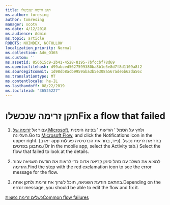 ```yaml
---
title: תקן זרימה שנכשלו
ms.author: toresing
author: tomresing
manager: scotv
ms.date: 4/12/2018
ms.audience: Admin
ms.topic: article
ROBOTS: NOINDEX, NOFOLLOW
localization_priority: Normal
ms.collection: Adm_O365
ms.custom: ''
ms.assetid: 856b15c9-2b41-4528-8195-7bfccbf78d69
ms.openlocfilehash: d99abced5627599380ba8b1e5e8d7f8d1109a8f2
ms.sourcegitcommit: 1d98db8acb9959aba3b5e308a567ade6b62da56c
ms.translationtype: MT
ms.contentlocale: he-IL
ms.lasthandoff: 08/22/2019
ms.locfileid: "36525227"
---
```

# <a name="fix-a-flow-that-failed"></a><span data-ttu-id="3791a-102">תקן זרימה שנכשלו</span><span class="sxs-lookup"><span data-stu-id="3791a-102">Fix a flow that failed</span></span>

1. <span data-ttu-id="3791a-103">עבור אל [זרימה של Microsoft](https://flow.microsoft.com/), ולחץ על הסמל ' הודעות ' בפינה הימנית העליונה.</span><span class="sxs-lookup"><span data-stu-id="3791a-103">Go to [Microsoft Flow](https://flow.microsoft.com/), and click the Notifications icon in the upper right.</span></span> <span data-ttu-id="3791a-104">(או ב- app נייד, בחר את הכרטיסיה פעילות). בחר את זרימת נכשל מתבונן בפרטים.</span><span class="sxs-lookup"><span data-stu-id="3791a-104">(Or in the mobile app, select the Activity tab.) Select the flow that failed to look at the details.</span></span>
    
2. <span data-ttu-id="3791a-105">למצוא את השלב עם סמל סימן קריאה אדום כדי לראות את הודעת השגיאה עבור הזרימה.</span><span class="sxs-lookup"><span data-stu-id="3791a-105">Find the step with the red exclamation icon to see the error message for the flow.</span></span>
    
3. <span data-ttu-id="3791a-106">בהתאם הודעת השגיאה, תוכל לערוך את זרימת ולתקן אותה.</span><span class="sxs-lookup"><span data-stu-id="3791a-106">Depending on the error message, you should be able to edit the flow and fix it.</span></span> 
    
[<span data-ttu-id="3791a-107">כשלים זרימה נפוצות</span><span class="sxs-lookup"><span data-stu-id="3791a-107">Common flow failures</span></span>](https://go.microsoft.com/fwlink/?linkid=872110)
  

